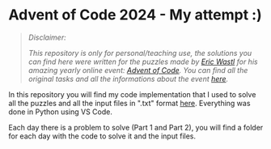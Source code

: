 # Advent of Code 2024 - My attempt :)

>*Disclaimer:*
>
>*This repository is only for personal/teaching use, the solutions you can find here were written for the puzzles made by [Eric Wastl](https://github.com/topaz) for his amazing yearly online event: [Advent of Code](https://adventofcode.com/). You can find all the original tasks and all the informations about the event [here](https://adventofcode.com/2024/about).*


In this repository you will find my code implementation that I used to solve all the puzzles and all the input files in ".txt" format [here](https://github.com/Nebus01/Advent-of-Code-2024). Everything was done in Python using VS Code.

Each day there is a problem to solve (Part 1 and Part 2), you will find a folder for each day with the code to solve it and the input files.
